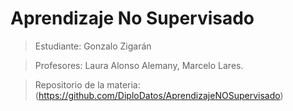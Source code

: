 # Aprendizaje No Supervisado

> Estudiante: Gonzalo Zigarán

> Profesores: Laura Alonso Alemany, Marcelo Lares.

> Repositorio de la materia: (https://github.com/DiploDatos/AprendizajeNOSupervisado)


